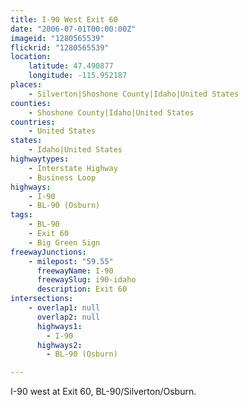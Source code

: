```yaml
---
title: I-90 West Exit 60
date: "2006-07-01T00:00:00Z"
imageid: "1280565539"
flickrid: "1280565539"
location:
    latitude: 47.490877
    longitude: -115.952187
places:
    - Silverton|Shoshone County|Idaho|United States
counties:
    - Shoshone County|Idaho|United States
countries:
    - United States
states:
    - Idaho|United States
highwaytypes:
    - Interstate Highway
    - Business Loop
highways:
    - I-90
    - BL-90 (Osburn)
tags:
    - BL-90
    - Exit 60
    - Big Green Sign
freewayJunctions:
    - milepost: "59.55"
      freewayName: I-90
      freewaySlug: i90-idaho
      description: Exit 60
intersections:
    - overlap1: null
      overlap2: null
      highways1:
        - I-90
      highways2:
        - BL-90 (Osburn)

---
```

I-90 west at Exit 60, BL-90/Silverton/Osburn.